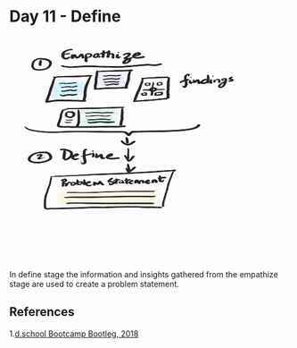# Day 11 - Define

<img src="images/Day11Define.jpeg" width="800" height="400"/> <br/>

In define stage the information and insights gathered from the empathize stage are used to create a problem statement.

## References

1.[d.school Bootcamp Bootleg, 2018](https://static1.squarespace.com/static/57c6b79629687fde090a0fdd/t/5b19b2f2aa4a99e99b26b6bb/1528410876119/dschool_bootleg_deck_2018_final_sm+%282%29.pdf)